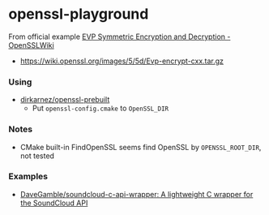 openssl-playground
==================
From official example [EVP Symmetric Encryption and Decryption - OpenSSLWiki](https://wiki.openssl.org/index.php/EVP_Symmetric_Encryption_and_Decryption#C.2B.2B_Programs)
- https://wiki.openssl.org/images/5/5d/Evp-encrypt-cxx.tar.gz

### Using
- [dirkarnez/openssl-prebuilt](https://github.com/dirkarnez/openssl-prebuilt)
    - Put `openssl-config.cmake` to `OpenSSL_DIR`
 
### Notes
- CMake built-in FindOpenSSL seems find OpenSSL by `OPENSSL_ROOT_DIR`, not tested

### Examples
- [DaveGamble/soundcloud-c-api-wrapper: A lightweight C wrapper for the SoundCloud API](https://github.com/DaveGamble/soundcloud-c-api-wrapper/tree/master)
